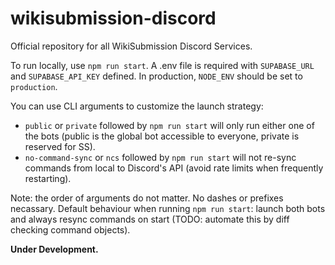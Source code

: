 # wikisubmission-discord

Official repository for all WikiSubmission Discord Services.

To run locally, use `npm run start`. A .env file is required with `SUPABASE_URL` and `SUPABASE_API_KEY` defined. In production, `NODE_ENV` should be set to `production`.

You can use CLI arguments to customize the launch strategy:

- `public` or `private` followed by `npm run start` will only run either one of the bots (public is the global bot accessible to everyone, private is reserved for SS).
- `no-command-sync` or `ncs` followed by `npm run start` will not re-sync commands from local to Discord's API (avoid rate limits when frequently restarting).

Note: the order of arguments do not matter. No dashes or prefixes necassary. Default behaviour when running `npm run start`: launch both bots and always resync commands on start (TODO: automate this by diff checking command objects).

**Under Development.**